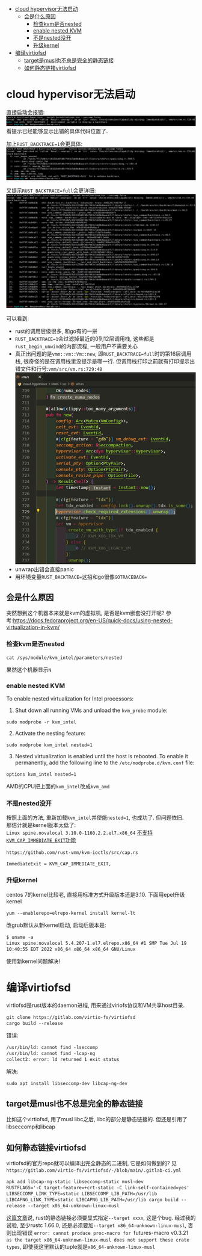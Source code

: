 - [cloud hypervisor无法启动](#cloud-hypervisor无法启动)
  - [会是什么原因](#会是什么原因)
    - [检查kvm是否nested](#检查kvm是否nested)
    - [enable nested KVM](#enable-nested-kvm)
    - [不是nested没开](#不是nested没开)
    - [升级kernel](#升级kernel)
- [编译virtiofsd](#编译virtiofsd)
  - [target是musl也不总是完全的静态链接](#target是musl也不总是完全的静态链接)
  - [如何静态链接virtiofsd](#如何静态链接virtiofsd)

# cloud hypervisor无法启动
直接启动会报错:  
![](img/rust_cloud-hypervisor_debug_20220827223739.png)  
看提示已经能够显示出错的具体代码位置了.

加上`RUST_BACKTRACE=1`会更具体:  
![](img/rust_cloud-hypervisor_debug_20220827223808.png)  

又提示`RUST_BACKTRACE=full`会更详细:  
![](img/rust_cloud-hypervisor_debug_20220827223833.png)  

可以看到:
* rust的调用层级很多, 和go有的一拼
* `RUST_BACKTRACE=1`会过滤掉最近的0到12层调用栈, 这些都是`rust_begin_unwind`的内部流程, 一般用户不需要关心
* 真正出问题的是`vmm::vm::Vm::new`, 即`RUST_BACKTRACE=full`时的第16层调用栈, 很奇怪的是在调用栈里没提示是哪一行. 但调用栈打印之前就有打印提示出错文件和行号:`vmm/src/vm.rs:729:48`  
![](img/rust_cloud-hypervisor_debug_20220827223931.png)  
* unwrap出错会直接panic
* 用环境变量`RUST_BACKTRACE=`这招和go很像`GOTRACEBACK=`

## 会是什么原因
突然想到这个机器本来就是kvm的虚拟机, 是否是kvm嵌套没打开呢?
参考:https://docs.fedoraproject.org/en-US/quick-docs/using-nested-virtualization-in-kvm/

### 检查kvm是否nested
```shell
cat /sys/module/kvm_intel/parameters/nested
```
果然这个机器显示`N`

### enable nested KVM
To enable nested virtualization for Intel processors:
1. Shut down all running VMs and unload the `kvm_probe` module:
```
sudo modprobe -r kvm_intel
```
2. Activate the nesting feature:
```
sudo modprobe kvm_intel nested=1
```
3. Nested virtualization is enabled until the host is rebooted. To enable it permanently, add the following line to the `/etc/modprobe.d/kvm.conf` file:
```
options kvm_intel nested=1
```

AMD的CPU把上面的`kvm_intel`改成`kvm_amd`

### 不是nested没开
按照上面的方法, 重新加载`kvm_intel`并使能`nested=1`, 也成功了.
但问题依旧.  
那估计就是kernel版本太低了:  
`Linux spine.novalocal 3.10.0-1160.2.2.el7.x86_64`
[不支持`KVM_CAP_IMMEDIATE_EXIT`功能](https://patchwork.ozlabs.org/project/qemu-devel/patch/20170227124551.8673-14-pbonzini@redhat.com/)
 
`https://github.com/rust-vmm/kvm-ioctls/src/cap.rs`
```
ImmediateExit = KVM_CAP_IMMEDIATE_EXIT,
```

### 升级kernel
centos 7的kernel比较老, 直接用标准方式升级版本还是3.10.
下面用epel升级kernel
```
yum --enablerepo=elrepo-kernel install kernel-lt
```
改grub默认从新kernel启动, 启动后版本是:
```
$ uname -a
Linux spine.novalocal 5.4.207-1.el7.elrepo.x86_64 #1 SMP Tue Jul 19 10:40:55 EDT 2022 x86_64 x86_64 x86_64 GNU/Linux
```

使用新kernel问题解决!

# 编译virtiofsd
virtiofsd是rust版本的daemon进程, 用来通过viriofs协议和VM共享host目录.
```
git clone https://gitlab.com/virtio-fs/virtiofsd
cargo build --release
```
错误:
```
/usr/bin/ld: cannot find -lseccomp
/usr/bin/ld: cannot find -lcap-ng
collect2: error: ld returned 1 exit status
```

解决:
```
sudo apt install libseccomp-dev libcap-ng-dev
```
## target是musl也不总是完全的静态链接
比如这个virtiofsd, 用了musl libc之后, libc的部分是静态链接的. 但还是引用了libseccomp和libcap

## 如何静态链接virtiofsd
virtiofsd的官方repo就可以编译出完全静态的二进制, 它是如何做到的?
见`https://gitlab.com/virtio-fs/virtiofsd/-/blob/main/.gitlab-ci.yml`
```shell
apk add libcap-ng-static libseccomp-static musl-dev
RUSTFLAGS='-C target-feature=+crt-static -C link-self-contained=yes' LIBSECCOMP_LINK_TYPE=static LIBSECCOMP_LIB_PATH=/usr/lib LIBCAPNG_LINK_TYPE=static LIBCAPNG_LIB_PATH=/usr/lib cargo build --release --target x86_64-unknown-linux-musl
```

[这篇文章](https://msfjarvis.dev/posts/building-static-rust-binaries-for-linux/)说, rust的静态链接必须要显式指定`--target xxxx`, 这是个bug.
经过我的试验, 至少rustc 1.66.0, 还是必须要加`--target x86_64-unknown-linux-musl`, 否则出现错误
`error: cannot produce proc-macro for `futures-macro v0.3.21` as the target x86_64-unknown-linux-musl does not support these crate types`, 即使我这里默认的tuple就是`x86_64-unknown-linux-musl`